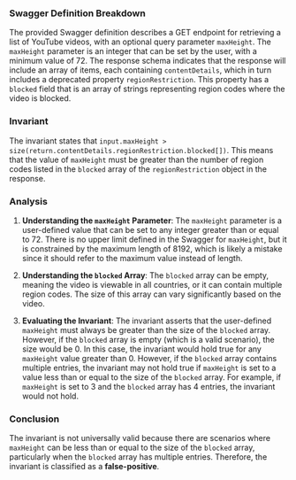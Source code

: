### Swagger Definition Breakdown
The provided Swagger definition describes a GET endpoint for retrieving a list of YouTube videos, with an optional query parameter `maxHeight`. The `maxHeight` parameter is an integer that can be set by the user, with a minimum value of 72. The response schema indicates that the response will include an array of items, each containing `contentDetails`, which in turn includes a deprecated property `regionRestriction`. This property has a `blocked` field that is an array of strings representing region codes where the video is blocked.

### Invariant
The invariant states that `input.maxHeight > size(return.contentDetails.regionRestriction.blocked[])`. This means that the value of `maxHeight` must be greater than the number of region codes listed in the `blocked` array of the `regionRestriction` object in the response.

### Analysis
1. **Understanding the `maxHeight` Parameter**: The `maxHeight` parameter is a user-defined value that can be set to any integer greater than or equal to 72. There is no upper limit defined in the Swagger for `maxHeight`, but it is constrained by the maximum length of 8192, which is likely a mistake since it should refer to the maximum value instead of length.

2. **Understanding the `blocked` Array**: The `blocked` array can be empty, meaning the video is viewable in all countries, or it can contain multiple region codes. The size of this array can vary significantly based on the video.

3. **Evaluating the Invariant**: The invariant asserts that the user-defined `maxHeight` must always be greater than the size of the `blocked` array. However, if the `blocked` array is empty (which is a valid scenario), the size would be 0. In this case, the invariant would hold true for any `maxHeight` value greater than 0. However, if the `blocked` array contains multiple entries, the invariant may not hold true if `maxHeight` is set to a value less than or equal to the size of the `blocked` array. For example, if `maxHeight` is set to 3 and the `blocked` array has 4 entries, the invariant would not hold.

### Conclusion
The invariant is not universally valid because there are scenarios where `maxHeight` can be less than or equal to the size of the `blocked` array, particularly when the `blocked` array has multiple entries. Therefore, the invariant is classified as a **false-positive**.

